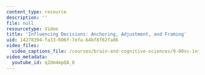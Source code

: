 ```yaml
---
content_type: resource
description: ''
file: null
resourcetype: Video
title: 'Influencing Decisions: Anchoring, Adjustment, and Framing'
uid: 14278394-fa33-606f-7efa-b4bf8f62fa86
video_files:
  video_captions_file: /courses/brain-and-cognitive-sciences/9-00sc-introduction-to-psychology-fall-2011/language-1/influencing-decisions-anchoring-adjustment-and-framing/qZdm4mpQA_8.vtt
video_metadata:
  youtube_id: qZdm4mpQA_8
---
```

